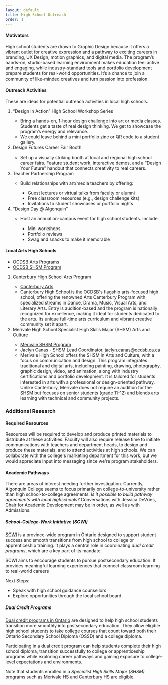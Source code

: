 ```yaml
---
layout: default
title: High School Outreach
order: 1
---
```

<h4>
	Motivators 
</h4>
<p>
	High school students are drawn to Graphic Design because it offers a vibrant outlet for creative expression and a pathway to exciting careers in branding, UX Design, motion graphics, and digital media. The program’s hands-on, studio-based learning environment makes education feel active and engaging, while industry-standard tools and portfolio development prepare students for real-world opportunities. It’s a chance to join a community of like-minded creatives and turn passion into profession. 
</p>
<h4>
	Outreach Activities 
</h4>
<p>
	These are ideas for potential outreach activities in local high schools. 
</p>
<ol>
	<li>“Design in Action” High School Workshop Series</li>
	<ul>
		<li>Bring a hands-on, 1-hour design challenge into art or media classes. Students get a taste of real design thinking. We get to showcase the program’s energy and relevance.</li>
		<li>We could leave behind a mini portfolio zine or QR code to a student gallery.</li>
	</ul>
	<li>Design Futures Career Fair Booth</li>
	<ul>
		<li>Set up a visually striking booth at local and regional high school career fairs. Feature student work, interactive demos, and a “Design Your Future” handout that connects creativity to real careers.</li>
	</ul>
	<li>Teacher Partnership Program</li>
	<ul>
		<li>Build relationships with art/media teachers by offering:</li>
		<ul>
			<li>Guest lectures or virtual talks from faculty or alumni</li>
			<li>Free classroom resources (e.g., design challenge kits)</li>
			<li>Invitations to student showcases or portfolio nights </li>
		</ul>
	</ul>
	<li>“Design Day @ Algonquin”</li>
	<ul>
		<li>Host an annual on-campus event for high school students. Include:</li>
		<ul>
			<li>Mini workshops</li>
			<li>Portfolio reviews</li>
			<li>Swag and snacks to make it memorable</li>
		</ul>
	</ul>
</ol>
<h4>
	Local Arts High Schools 
</h4>
<ul class="columns2">
	<li><a href="https://www.ocdsb.ca/programs-learning/secondary/programs/arts">OCDSB Arts Programs</a></li>
	<li><a href="https://www.ocdsb.ca/programs-learning/secondary/specialist-high-skills-major/arts-and-culture">OCDSB SHSM Program</a></li>
</ul>
<ol>
	<li>Canterbury High School Arts Program</li>
	<ul>
		<li><a href="https://canterburyhs.ocdsb.ca/academics-landing/arts-canterbury">Canterbury Arts</a></li>
		<li>Canterbury High School is the OCDSB&#39;s flagship arts-focused high school, offering the renowned Arts Canterbury Program with specialized streams in Dance, Drama, Music, Visual Arts, and Literary Arts. Entry is audition-based and the program is nationally recognized for excellence, making it ideal for students dedicated to the arts. Its unique full-time arts curriculum and vibrant creative community set it apart.</li>
	</ul>
	<li>Merivale High School Specialist High Skills Major (SHSM) Arts and Culture</li>
	<ul>
		<li><a href="https://sites.google.com/ocdsb.ca/merivale-finearts/specialist-high-skills-major">Merivale SHSM Program</a></li>
		<li>Jaclyn Canas - SHSM Lead Coordinator, <a href="mailto:jaclyn.canas@ocdsb.ca.ca">jaclyn.canas@ocdsb.ca.ca</a></li>
		<li>Merivale High School offers the SHSM in Arts and Culture, with a focus on communication and design. This program integrates traditional and digital arts, including painting, drawing, photography, graphic design, video, and animation, along with industry certifications and portfolio development. It is tailored for students interested in arts with a professional or design-oriented pathway. Unlike Canterbury, Merivale does not require an audition for the SHSM but focuses on senior students (grade 11-12) and blends arts learning with technical and community projects.</li>
	</ul>
</ol>
<h3>
	Additional Research 
</h3>
<h4>
	Required Resources 
</h4>
<p>
	Resources will be required to develop and produce printed materials to distribute at these activities. Faculty will also require release time to initiate communications with teachers and department heads, to design and produce these materials, and to attend activities at high schools. We can collaborate with the college's marketing department for this work, but we would appreciate input into messaging since we're program stakeholders. 
</p>
<h4>
	Academic Pathways 
</h4>
<p>
	There are areas of interest needing further investigation. Currently, Algonquin College seems to focus primarily on college-to-university rather than high school-to-college agreements. <em>Is it possible to build pathway agreements with local highschools?</em> Conversations with Jessica DeVries, Chair for Academic Development may be in order, as well as with Admissions. 
</p>
<h5>
	School-College-Work Initiative (SCWI) 
</h5>
<p>
	<a href="https://www.ontario.ca/page/dual-credit-programs" target="_blank">SCWI</a> is a province-wide program in Ontario designed to support student success and smooth transitions from high school to college or apprenticeship training. It plays a central role in coordinating <em>dual credit programs</em>, which are a key part of its mandate. 
</p>
<p>
	SCWI aims to encourage students to pursue postsecondary education. It provides meaningful learning experiences that connect classroom learning to real-world careers 
</p>
<p>
	Next Steps: 
</p>
<ul>
	<li>Speak with high school guidance counsellors</li>
	<li>Explore opportunities through the local school board</li>
</ul>
<h5>
	Dual Credit Programs 
</h5>
<p>
	<a href="https://www.ontario.ca/page/dual-credit-programs" target="_blank">Dual credit programs in Ontario</a> are designed to help high school students transition more smoothly into postsecondary education. They allow eligible high school students to take college courses that count toward both their Ontario Secondary School Diploma (OSSD) and a college diploma. 
</p>
<p>
	Participating in a dual credit program can help students complete their high school diploma, transition successfully to college or apprenticeship programs while exploring career pathways and gaining exposure to college-level expectations and environments. 
</p>
<p>
	Note that students enrolled in a <em>Specialist High Skills Major (SHSM)</em> programs such as Merivale HS and Canterbury HS are eligible. 
</p>
